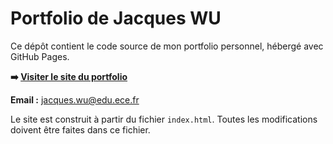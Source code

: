 # Portfolio de Jacques WU

Ce dépôt contient le code source de mon portfolio personnel, hébergé avec GitHub Pages.

**➡️ [Visiter le site du portfolio](https://j-wu1.github.io)**

**Email :** [jacques.wu@edu.ece.fr](mailto:jacques.wu@edu.ece.fr)
 
Le site est construit à partir du fichier `index.html`. Toutes les modifications doivent être faites dans ce fichier.
